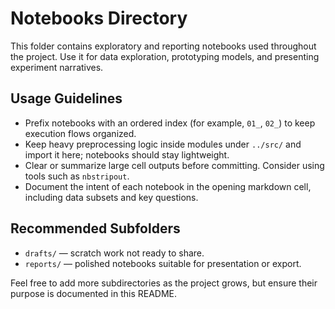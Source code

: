# Notebooks Directory

This folder contains exploratory and reporting notebooks used throughout the project. Use it for data exploration, prototyping models, and presenting experiment narratives.

## Usage Guidelines

- Prefix notebooks with an ordered index (for example, `01_`, `02_`) to keep execution flows organized.
- Keep heavy preprocessing logic inside modules under `../src/` and import it here; notebooks should stay lightweight.
- Clear or summarize large cell outputs before committing. Consider using tools such as `nbstripout`.
- Document the intent of each notebook in the opening markdown cell, including data subsets and key questions.

## Recommended Subfolders

- `drafts/` — scratch work not ready to share.
- `reports/` — polished notebooks suitable for presentation or export.

Feel free to add more subdirectories as the project grows, but ensure their purpose is documented in this README.
